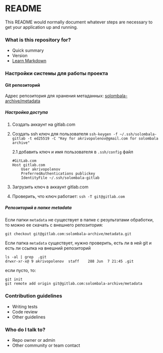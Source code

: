 # README #

This README would normally document whatever steps are necessary to get your application up and running.

### What is this repository for? ###

* Quick summary
* Version
* [Learn Markdown](https://bitbucket.org/tutorials/markdowndemo)

### Настройки системы для работы проекта ###

#### Git репозиторий

Адрес репозитория для хранения метаданных: [solombala-archive/metadata](https://gitlab.com/solombala-archive/metadata)

##### Настройка доступа

1. Создать аккаунт на gitlab.com
2. Создать ssh ключ для пользователя
```ssh-keygen -f ~/.ssh/solombala-gitlab -t ed25519 -C "Key for akrivopolenov@gmail.com for solombala archive"```

    2.1 добавить ключ и имя пользователя в `.ssh/config` файл
    ```
    #GitLab.com
    Host gitlab.com
	    User akrivopolenov
  	    PreferredAuthentications publickey
  	    IdentityFile ~/.ssh/solombala-gitlab
    ```
3. Загрузить ключ в аккаунт gitlab.com
4. Проверить, что ключ работает: `ssh -T git@gitlab.com`

##### Репозиторий в папке metadata

Если папки `metadata` не существует в папке с результатами обработки, то можно ее скачать с внешнего репозитория:

`git checkout git@gitlab.com:solombala-archive/metadata.git`

Если папка `metadata` существует, нужно проверить, есть ли в ней git и есть ли ссылка на внешний репозиторий

```
ls -al | grep  .git
drwxr-xr-x@ 9 akrivopolenov  staff    288 Jun  7 21:45 .git
```
если пусто, то:
```
git init
git remote add origin git@gitlab.com:solombala-archive/metadata
```

### Contribution guidelines ###

* Writing tests
* Code review
* Other guidelines

### Who do I talk to? ###

* Repo owner or admin
* Other community or team contact